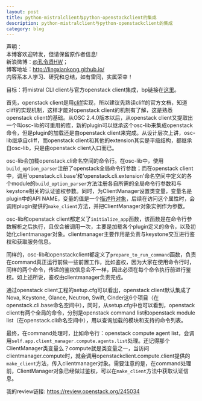 ```yaml
---
layout: post
title: python-mistralclient与python-openstackclient的集成
description: python-mistralclient与python-openstackclient的集成
category: blog
---
```


声明：  
本博客欢迎转发，但请保留原作者信息!  
新浪微博：[@孔令贤HW](http://weibo.com/lingxiankong)；   
博客地址：<http://lingxiankong.github.io/>  
内容系本人学习、研究和总结，如有雷同，实属荣幸！

目标：将mistral CLI client与官方openstack client集成，bp链接在[这里](https://blueprints.launchpad.net/mistral/+spec/mistral-osc-plugin)。

首先，openstack client是用[cliff](http://docs.openstack.org/developer/cliff/)实现，所以建议先熟读cliff的官方文档，知道cliff的实现机制，这样才能对openstack client的机制有了解，这是熟悉openstack client的基础。从OSC 2.4.0版本以后，从openstack client又提取出一个叫osc-lib的可重用的库，新的plugin可以继承这个osc-lib来集成openstack命令，但是plugin的加载还是由openstack client来完成。从设计层次上讲，osc-lib继承自cliff，而openstack client和其他的extension其实是平级结构，都继承自osc-lib，只是由openstack client入口而已。

osc-lib会加载openstack.cli命名空间的命令行。在osc-lib中，使用`build_option_parser`注册了openstack全局命令行参数；而在openstack client中，调用'openstack.cli.base'和'openstack.cli.extension'命名空间中定义的各个module的`build_option_parser`方法注册各自所需的全局命令行参数和与keystone相关的认证鉴权参数。同时，为ClientManager设置类变量，变量名是plugin中的API NAME，变量的值是一个[描述符对象](http://lingxiankong.github.io/blog/2014/03/28/python-descriptor/)，后续在访问这个属性时，会调用plugin提供的`make_client`方法，并把ClientManager对象实例作为参数。

osc-lib和openstack client都定义了`initialize_app`函数，该函数是在命令行参数解析之后执行，且仅会被调用一次，主要是加载各个plugin定义的命令，以及初始化clientmanager对象。clientmanager主要作用是负责与keystone交互进行鉴权和获取服务信息。

同样的，osc-lib和openstackclient都定义了`prepare_to_run_command`函数，负责在command真正运行前做一些前置工作，比如鉴权，因为大家在使用命令行时，同样的两个命令，传递的鉴权信息会不一样，因此必须在每个命令执行前进行鉴权。如上述所说，鉴权由clientmanager负责完成。

通过openstack client工程的setup.cfg可以看出，openstack client默认集成了Nova, Keystone, Glance, Neutron, Swift, Cinder这6个项目（在openstack.cli.base命名空间中），同时，从setup.cfg中也可以看到，openstack client有两个全局的命令，分别是openstack command list和openstack module list（在openstack.cli命名空间中），用以查询加载的模块和支持的命令列表。

最终，在command处理时，比如命令行：openstack compute agent list，会调用`self.app.client_manager.compute.agents.list`处理。还记得那个ClientManager类变量么？compute就是类变量之一，当访问clientmanager.compute时，就会调用openstackclient.compute.client提供的`make_client`方法，传入clientmanager对象。需要注意的是，在command处理前，ClientManager对象已经做过鉴权，可以在`make_client`方法中获取认证信息。

我的review链接: <https://review.openstack.org/245034>